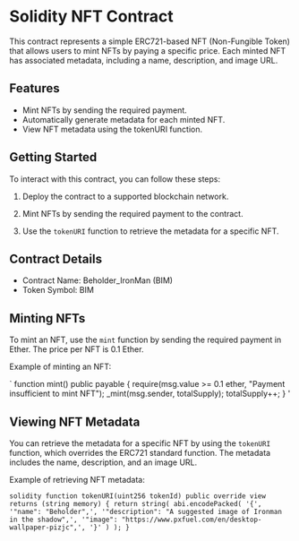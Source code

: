 # Solidity NFT Contract

This contract represents a simple ERC721-based NFT (Non-Fungible Token) that allows users to mint NFTs by paying a specific price. Each minted NFT has associated metadata, including a name, description, and image URL.

## Features

- Mint NFTs by sending the required payment.
- Automatically generate metadata for each minted NFT.
- View NFT metadata using the tokenURI function.

## Getting Started

To interact with this contract, you can follow these steps:

1. Deploy the contract to a supported blockchain network.

2. Mint NFTs by sending the required payment to the contract.

3. Use the `tokenURI` function to retrieve the metadata for a specific NFT.

## Contract Details

- Contract Name: Beholder_IronMan (BIM)
- Token Symbol: BIM

## Minting NFTs

To mint an NFT, use the `mint` function by sending the required payment in Ether. The price per NFT is 0.1 Ether.

Example of minting an NFT:

`
function mint() public payable {
    require(msg.value >= 0.1 ether, "Payment insufficient to mint NFT");
    _mint(msg.sender, totalSupply);
    totalSupply++;
} '


## Viewing NFT Metadata

You can retrieve the metadata for a specific NFT by using the `tokenURI` function, which overrides the ERC721 standard function. The metadata includes the name, description, and an image URL.

Example of retrieving NFT metadata:

`solidity
function tokenURI(uint256 tokenId) public override view returns (string memory) {
    return string(
        abi.encodePacked(
            '{',
                '"name": "Beholder",',
                '"description": "A suggested image of Ironman in the shadow",',
                '"image": "https://www.pxfuel.com/en/desktop-wallpaper-pizjc",',
            '}'
        )
    );
} 
`






